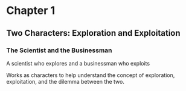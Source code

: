 # Chapter 1
## Two Characters: Exploration and Exploitation

### The Scientist and the Businessman
A scientist who explores and a businessman who exploits

Works as characters to help understand the concept of exploration, exploitation, and the dilemma between the two.
